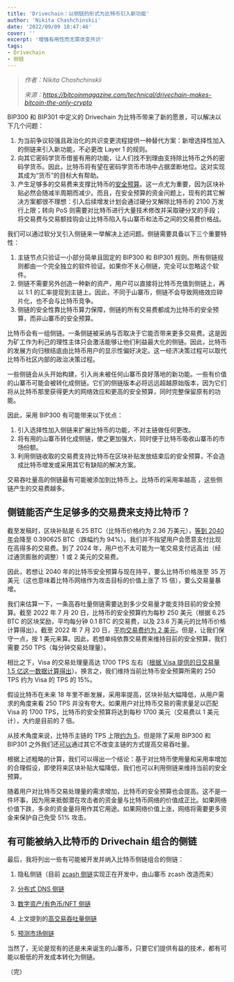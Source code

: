 ```yaml
---
title: 'Drivechain：以侧链的形式为比特币引入新功能'
author: 'Nikita Chashchinskii'
date: '2022/09/09 10:47:46'
cover: ''
excerpt: '增强有用性而无需改变共识'
tags:
- Drivechain
- 侧链
---
```



> *作者：Nikita Chashchinskii*
> 
> *来源：<https://bitcoinmagazine.com/technical/drivechain-makes-bitcoin-the-only-crypto>*



BIP300 和 BIP301 中定义的 Drivechain 为比特币带来了新的愿景，可以解决以下几个问题：

1. 为当前争议较强且政治化的共识变更流程提供一种替代方案：新增选择性加入的侧链来引入新功能，不必更改 Layer 1 的规则。
2. 向其它密码学货币借鉴有用的功能，让人们找不到理由支持除比特币之外的密码学货币。因此，比特币将有望在密码学货币市场中占据垄断地位。这对实现其成为“货币”的目标大有帮助。
3. 产生足够多的交易费来支撑比特币的[安全预算](https://www.truthcoin.info/blog/security-budget-ii-mm/)。这一点尤为重要，因为区块补贴必然会随减半周期而减少。而且，在安全预算的资金问题上，现有的其它解决方案都很不理想：引入后续增发计划会通过硬分叉解除比特币的 2100 万发行上限；转向 PoS 则需要对比特币进行大量技术修改并采取硬分叉的手段；将交易费与交易额挂钩会让比特币陷入与山寨币和法币之间的交易费价格战。

我们可以通过软分叉引入侧链来一举解决上述问题。侧链需要具备以下三个重要特性：

1. 主链节点只验证一小部分简单且固定的 BIP300 和 BIP301 规则。所有侧链规则都由一个完全独立的软件验证。如果你不关心侧链，完全可以忽略这个软件。
2. 侧链不需要另外创造一种新的资产，用户可以直接将比特币充值到侧链上，再以 1:1 的汇率提现到主链上。因此，不同于山寨币，侧链不会导致网络效应碎片化，也不会与比特币竞争。
3. 侧链的安全性靠比特币算力保障，侧链的所有交易费都成为比特币的安全预算，而非山寨币的安全预算。

比特币会有一组侧链。一条侧链被采纳与否取决于它能否带来更多交易费。这是因为矿工作为利己的理性主体只会激活能够让他们利益最大化的侧链。因此，比特币的发展方向归根结底由比特币用户的显示性偏好决定。这一经济决策过程可以取代比特币社区内部的政治决策过程。

一些侧链会从头开始构建，引入尚未被任何山寨币良好落地的新功能。一些有价值的山寨币可能会被转化成侧链。它们的侧链版本必将远远超越原始版本，因为它们将从比特币那里获得更大的网络效应和更高的安全预算，同时完整保留原有的功能。

因此，采用 BIP300 有可能带来以下优点：

1. 引入选择性加入侧链来扩展比特币的功能，不对主链做任何更改。
2. 将有用的山寨币转化成侧链，使之更加强大，同时便于比特币吸收山寨币的市场份额。
3. 利用侧链收取的交易费支持比特币在区块补贴发放结束后的安全预算，不会造成比特币增发或采用其它有缺陷的解决方案。

交易吞吐量高的侧链最有可能被添加到比特币上。比特币的采用率越高 ，这些侧链产生的交易费越多。

## 侧链能否产生足够多的交易费来支持比特币？

截至发稿时，区块补贴是 6.25 BTC（比特币价格约为 2.36 万美元），[等到 2040 年](https://cryptoanswers.com/faq/bitcoin-halving-dates-history/)会降至 0.390625 BTC（跌幅约为 94%）。我们并不指望用户会愿意支付比现在高得多的交易费。到了 2024 年，用户也不太可能为一笔交易支付远高出（经过通货膨胀的调整）﻿1 或 2 美元的交易费。

因此，若想让 2040 年的比特币安全预算与现在持平，要么比特币价格涨至 35 万美元（这也意味着比特币网络作为攻击目标的价值上涨了 15 倍），要么交易量暴增。

我们来估算一下，一条高吞吐量侧链需要达到多少交易量才能支持目前的安全预算。截至 2022 年 7 月 20 日，比特币的安全预算约为每秒 250 美元（根据 6.25 BTC 的区块奖励，平均每分钟 0.1 BTC 的交易费，以及 23.6 万美元的比特币价格计算得出）。截至 2022 年 7 月 20 日，[平均交易费约为 2 美元](https://www.blockchain.com/charts/fees-usd-per-transaction)。但是，让我们保守一点，按 1 美元来算。因此，若想单纯依靠交易费来维持目前的安全预算，我们需要 250 TPS（每分钟交易处理量）。

相比之下，Visa 的交易处理量高达 1700 TPS 左右（[根据 Visa 提供的日交易量 1.5 亿这一数据计算得出](https://usa.visa.com/run-your-business/small-business-tools/retail.html)）。换言之，我们维持当前比特币安全预算所需的 250 TPS 约为 Visa 的 TPS 的 15%。

假设比特币在未来 18 年里不断发展，采用率提高，区块补贴大幅降低，从用户需求的角度来看 250 TPS 并没有夸大。如果用户对比特币交易的需求量足以匹配 Visa 的 1700 TPS，比特币的安全预算将达到每秒 1700 美元（交易费以 1 美元计），大约是目前的 7 倍。

从技术角度来说，比特币主链的 TPS 上限[约为 5](https://academy.binance.com/en/glossary/transactions-per-second-tps)，但是除了采用 BIP300 和 BIP301 之外我们还[可以](https://www.truthcoin.info/blog/thunder/)通过其它不改变主链的方式提高交易吞吐量。

根据上述粗略的计算，我们可以得出一个结论：基于对比特币使用量和采用率增加的合理假设，即使将来区块补贴大幅降低，我们也可以利用侧链来维持当前的安全预算。

随着用户对比特币交易处理量的需求增加，比特币的安全预算也会提高。这不是一件坏事，因为用来抵御潜在攻击者的资金量与比特币网络的价值成正比。如果网络价值下跌，多余的资金量将用作其它用途。如果网络价值上涨，网络将需要更多资金来保护自己免受 51% 攻击。

## 有可能被纳入比特币的 Drivechain 组合的侧链 

最后，我将列出一些有可能被开发并纳入比特币侧链组合的侧链：

1. 隐私侧链（目前 [zcash 侧链](https://github.com/nchashch/zcash-sidechain)实现正在开发中，由山寨币 zcash 改造而来）

1. [分布式 DNS 侧链](https://www.truthcoin.info/blog/bitnames/)

1. [数字资产/有色币/NFT 侧链](https://www.truthcoin.info/blog/bit-assets/)

1. 上文提到的[高交易吞吐量侧链](https://www.truthcoin.info/blog/thunder/)

1. [预测市场侧链](https://bitcoinhivemind.com/)

当然了，无论是现有的还是未来诞生的山寨币，只要它们提供有益的技术，都有可能以极低的开发成本转化为侧链。

（完）















 